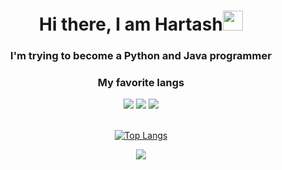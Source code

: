 <h1 align="center">Hi there, I am Hartash<img src="https://github.com/blackcater/blackcater/raw/main/images/Hi.gif" height="32"/></h1>
<h3 align="center">I'm trying to become a Python and Java programmer</h3>

<h3 align="center">My favorite langs</h3>

<div align="center">
  <div>
    <img src="https://camo.githubusercontent.com/00743b50ec15072420b56e439c8a3f4c07b337bfe1b69d6a38fcca856e709631/68747470733a2f2f696d672e736869656c64732e696f2f62616467652f432532332d3039303930393f7374796c653d666f722d7468652d6261646765266c6f676f3d7368617270266c6f676f436f6c6f723d393943433030">
    <img src="https://camo.githubusercontent.com/d39a9f0187f34fbef954594b8a597558d1792e7ab3d48e0f66068271d4d577f2/68747470733a2f2f696d672e736869656c64732e696f2f62616467652f2d507974686f6e2d3039303930393f7374796c653d666f722d7468652d6261646765266c6f676f3d707974686f6e266c6f676f436f6c6f723d333737364142">
    <img src="https://camo.githubusercontent.com/d33e9b4ab32182c963876e11b1c70babc9a38aa1a8568f1aae49a32cba286fe8/68747470733a2f2f696d672e736869656c64732e696f2f62616467652f4a6176615363726970742d3039303930393f7374796c653d666f722d7468652d6261646765266c6f676f3d6a617661736372697074266c6f676f436f6c6f723d463744463145">
  </div>
</div>

<br>

<div align="center">
  
  [![Top Langs](https://github-readme-stats.vercel.app/api/top-langs/?username=ImHartash&theme=dark)](https://github.com/anuraghazra/github-readme-stats)

</div>

<p align="center">
  <img src="https://github-readme-stats.vercel.app/api?username=imhartash&theme=bear&show_icons=true&hide_border=true&count_private=true&locale=en">
</p>
